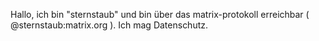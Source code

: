 Hallo, ich bin "sternstaub" und bin über das matrix-protokoll erreichbar ( @sternstaub:matrix.org ).
Ich mag Datenschutz.
